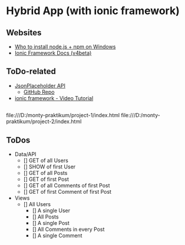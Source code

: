 # Hybrid App (with ionic framework)

## Websites
- [Who to install node.js + npm on Windows](https://blog.teamtreehouse.com/install-node-js-npm-windows)
- [Ionic Framework Docs (v4beta)](https://beta.ionicframework.com/docs/)

## ToDo-related
- [JsonPlaceholder API](https://jsonplaceholder.typicode.com/)
  - [GitHub Repo](https://github.com/typicode/json-server)
- [ionic framework - Video Tutorial](https://www.youtube.com/watch?v=YwSzqeBchEc)

##
file:///D:/monty-praktikum/project-1/index.html
file:///D:/monty-praktikum/project-2/index.html

## ToDos
- Data/API
	- [] GET of all Users
	- [] SHOW of first User
	- [] GET of all Posts
	- [] GET of first Post
	- [] GET of all Comments of first Post
	- [] GET of first Comment of first Post
- Views
  - [] All Users
	- [] A single User
	- [] All Posts
	- [] A single Post
	- [] All Comments in every Post
	- [] A single Comment
